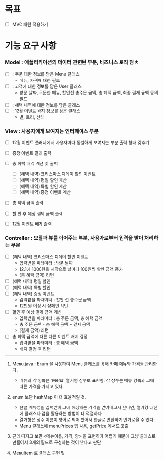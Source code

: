 # 목표
- [ ] MVC 패턴 적용하기


# 기능 요구 사항


### Model : 애플리케이션의 데이터 관련된 부분, 비즈니스 로직 담ㅊ
- [ ] : 주문 대한 정보를 담은 Menu 클래스
  - 메뉴, 가격에 대한 필드
- [ ] : 고객에 대한 정보를 담은 User 클래스
  - 방문 날짜, 주문한 메뉴, 할인전 총주문 금액, 총 혜택 금액, 최종 결제 금액 등의 필드
- [ ] : 혜택 내역에 대한 정보를 담은 클래스
- [ ] : 12월 이벤트 배지 정보를 담은 클래스
  - 별, 트리, 산타


 
### View : 사용자에게 보여지는 인터페이스 부분
- [ ] 12월 이벤트 플래너에서 사용자마다 동일하게 보여지는 부분 출력 형태 갖추기
- [ ] 증정 이벤트 결과 출력 
- [ ] 총 혜택 내역 계산 및 출력
  - [ ] (혜택 내역) 크리스마스 디데이 할인 이벤트
  - [ ] (혜택 내역) 평일 할인 계산
  - [ ] (혜택 내역) 특별 할인 계산
  - [ ] (혜택 내역) 증정 이벤트 계산
- [ ] 총 혜택 금액 출력
- [ ] 할 인 후 예상 결제 금액 출력
- [ ] 12월 이벤트 배지 출력


### Controller : 모델과 뷰를 이어주는 부분, 사용자로부터 입력을 받아 처리하는 부분
- [ ] (혜택 내역) 크리스마스 디데이 할인 이벤트
  - 입력받을 파라미터 : 방문 날짜
  - 12.1에 1000원을 시작으로 날마다 100원씩 할인 금액 증가
  - (총 혜택 금액) 리턴
- [ ] (혜택 내역) 평일 할인 
- [ ] (혜택 내역) 특별 할인
- [ ] (혜택 내역) 증정 이벤트
  - 입력받을 파라미터 : 할인 전 총주문 금액 
  - 12만원 이상 시 샴페인 리턴 
- [ ] 할인 후 예상 결제 금액 계산
  - 입력받을 파라미터 : 총 주문 금액, 총 혜택 금액 
  - 총 주문 금액 - 총 헤택 금액 = 결제 금액
  - (결제 금액) 리턴 
- [ ] 총 혜택 금액에 따른 다른 이벤트 배지 결정 
  - 입력받을 파라미터 : 총 혜택 금액
  - 배지 결정 후 리턴


---

1. Menu.java : Enum 을 사용하여 Menu 클래스를 통해 카페 메뉴와 가격을 관리한다.
   - 메뉴의 각 항목은 'Menu' 열거형 상수로 표햔됨. 각 상수는 메뉴 항목과 그에 따른 가격을 가지고 있다.

2. enum 보단 hashMap 이 더 효율적일 것.
   - 한글 메뉴명을 입력받아 그에 해당하는 가격을 얻어내고자 한다면, 열거형 대신에 클래스나 맵을 활용하는 방법이 더 적절하다.
   - 열거형은 상수 이름이 영어로 되어 있어서 한글로 변환하기 번거로울 수 있다.
   - Menu 클래스에 menuPrices 맵 사용, getPrice 메서드 호출
3. 근데 따지고 보면 <메뉴이름, 가격, 양> 을 표현하기 어렵기 떄문에 그냥 클래스로 만들어서 3개의 필드로 구성하는 것이 낫다고 판단
4. MenuItem 로 클래스 구현 및 
